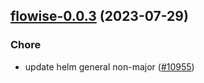 

## [flowise-0.0.3](https://github.com/truecharts/charts/compare/flowise-0.0.2...flowise-0.0.3) (2023-07-29)

### Chore

- update helm general non-major ([#10955](https://github.com/truecharts/charts/issues/10955))
  
  